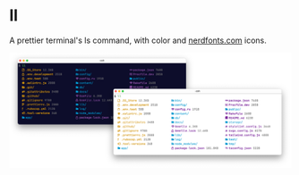 # ll

A prettier terminal's ls command, with color and
[nerdfonts.com](https://www.nerdfonts.com/) icons.

[![ll in action](screenshot.png)](screenshot.png)
